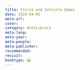 ```yaml
---
title: Finite and Infinite Games
date: 2024-04-03
meta-url: 
cover: 
category: AntiLibrary
meta-lang: 
meta-year: 
meta-people: 
meta-publisher: 
recommended: 
revisit:
booktype: 📟
---
```

